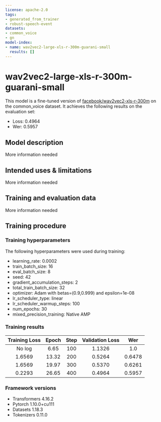 ```yaml
---
license: apache-2.0
tags:
- generated_from_trainer
- robust-speech-event 
datasets:
- common_voice
- gn
model-index:
- name: wav2vec2-large-xls-r-300m-guarani-small
  results: []
---
```


<!-- This model card has been generated automatically according to the information the Trainer had access to. You
should probably proofread and complete it, then remove this comment. -->

# wav2vec2-large-xls-r-300m-guarani-small

This model is a fine-tuned version of [facebook/wav2vec2-xls-r-300m](https://huggingface.co/facebook/wav2vec2-xls-r-300m) on the common_voice dataset.
It achieves the following results on the evaluation set:
- Loss: 0.4964
- Wer: 0.5957

## Model description

More information needed

## Intended uses & limitations

More information needed

## Training and evaluation data

More information needed

## Training procedure

### Training hyperparameters

The following hyperparameters were used during training:
- learning_rate: 0.0002
- train_batch_size: 16
- eval_batch_size: 8
- seed: 42
- gradient_accumulation_steps: 2
- total_train_batch_size: 32
- optimizer: Adam with betas=(0.9,0.999) and epsilon=1e-08
- lr_scheduler_type: linear
- lr_scheduler_warmup_steps: 100
- num_epochs: 30
- mixed_precision_training: Native AMP

### Training results

| Training Loss | Epoch | Step | Validation Loss | Wer    |
|:-------------:|:-----:|:----:|:---------------:|:------:|
| No log        | 6.65  | 100  | 1.1326          | 1.0    |
| 1.6569        | 13.32 | 200  | 0.5264          | 0.6478 |
| 1.6569        | 19.97 | 300  | 0.5370          | 0.6261 |
| 0.2293        | 26.65 | 400  | 0.4964          | 0.5957 |


### Framework versions

- Transformers 4.16.2
- Pytorch 1.10.0+cu111
- Datasets 1.18.3
- Tokenizers 0.11.0
